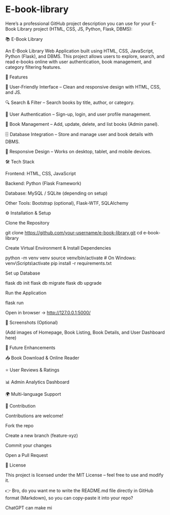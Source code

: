 # E-book-library
Here’s a professional GitHub project description you can use for your E-Book Library project (HTML, CSS, JS, Python, Flask, DBMS):

📚 E-Book Library

An E-Book Library Web Application built using HTML, CSS, JavaScript, Python (Flask), and DBMS.
This project allows users to explore, search, and read e-books online with user authentication, book management, and category filtering features.

🚀 Features

📖 User-Friendly Interface – Clean and responsive design with HTML, CSS, and JS.

🔍 Search & Filter – Search books by title, author, or category.

👤 User Authentication – Sign-up, login, and user profile management.

📂 Book Management – Add, update, delete, and list books (Admin panel).

🗄️ Database Integration – Store and manage user and book details with DBMS.

📱 Responsive Design – Works on desktop, tablet, and mobile devices.

🛠️ Tech Stack

Frontend: HTML, CSS, JavaScript

Backend: Python (Flask Framework)

Database: MySQL / SQLite (depending on setup)

Other Tools: Bootstrap (optional), Flask-WTF, SQLAlchemy

⚙️ Installation & Setup

Clone the Repository

git clone https://github.com/your-username/e-book-library.git
cd e-book-library


Create Virtual Environment & Install Dependencies

python -m venv venv
source venv/bin/activate   # On Windows: venv\Scripts\activate
pip install -r requirements.txt


Set up Database

flask db init
flask db migrate
flask db upgrade


Run the Application

flask run


Open in browser → http://127.0.0.1:5000/

📸 Screenshots (Optional)

(Add images of Homepage, Book Listing, Book Details, and User Dashboard here)

🔮 Future Enhancements

📥 Book Download & Online Reader

⭐ User Reviews & Ratings

📊 Admin Analytics Dashboard

🌍 Multi-language Support

🤝 Contribution

Contributions are welcome!

Fork the repo

Create a new branch (feature-xyz)

Commit your changes

Open a Pull Request

📜 License

This project is licensed under the MIT License – feel free to use and modify it.

👉 Bro, do you want me to write the README.md file directly in GitHub format (Markdown), so you can copy-paste it into your repo?

ChatGPT can make mi
